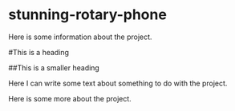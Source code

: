 # stunning-rotary-phone

Here is some information about the project.

#This is a heading

##This is a smaller heading 

Here I can write some text about something to do with the project.

Here is some more about the project.
